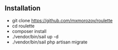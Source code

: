 ## Installation

- git clone https://github.com/mxmorozov/roulette
- cd roulette
- composer install
- ./vendor/bin/sail up -d
- ./vendor/bin/sail php artisan migrate
